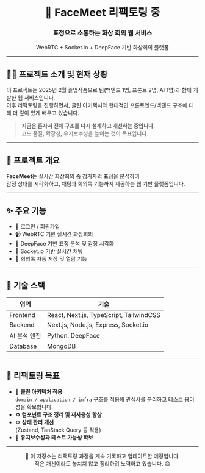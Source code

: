 <div align="center">

# 🎥 FaceMeet 리팩토링 중

### 표정으로 소통하는 화상 회의 웹 서비스

WebRTC + Socket.io + DeepFace 기반 화상회의 플랫폼

---

</div>

## 🙋‍♀️ 프로젝트 소개 및 현재 상황

이 프로젝트는 2025년 2월 졸업작품으로 팀(백엔드 1명, 프론트 2명, AI 1명)과 함께 개발한 웹 서비스입니다.  
이후 리팩토링을 진행하면서, 클린 아키텍처와 현대적인 프론트엔드/백엔드 구조에 대해 더 깊이 있게 배우고 있습니다.

> **지금은 혼자서 전체 구조를 다시 설계하고 개선하는 중입니다.**  
> 코드 품질, 확장성, 유지보수성을 높이는 것이 목표입니다.

---

## 📌 프로젝트 개요

**FaceMeet**는 실시간 화상회의 중 참가자의 표정을 분석하여  
감정 상태를 시각화하고, 채팅과 회의록 기능까지 제공하는 웹 기반 플랫폼입니다.

---

## ✨ 주요 기능

- 👥 로그인 / 회원가입
- 📹 WebRTC 기반 실시간 화상회의
- 🧠 DeepFace 기반 표정 분석 및 감정 시각화
- 💬 Socket.io 기반 실시간 채팅
- 📄 회의록 자동 저장 및 열람 기능

---

## 🧰 기술 스택

| 영역         | 기술                                    |
| ------------ | --------------------------------------- |
| Frontend     | React, Next.js, TypeScript, TailwindCSS |
| Backend      | Next.js, Node.js, Express, Socket.io    |
| AI 분석 엔진 | Python, DeepFace                        |
| Database     | MongoDB                                 |

---

## 🔧 리팩토링 목표

- 🧱 **클린 아키텍처 적용**  
  `domain / application / infra` 구조를 적용해 관심사를 분리하고 테스트 용이성을 확보합니다.
- ♻️ **컴포넌트 구조 정리 및 재사용성 향상**
- ⚙️ **상태 관리 개선**  
  (Zustand, TanStack Query 등 적용)
- 🧪 **유지보수성과 테스트 가능성 확보**

---

<div align="center">

📌 이 저장소는 리팩토링 과정을 계속 기록하고 업데이트할 예정입니다.  
작은 개선이라도 놓치지 않고 정리하려 노력하고 있습니다. 😊

</div>
